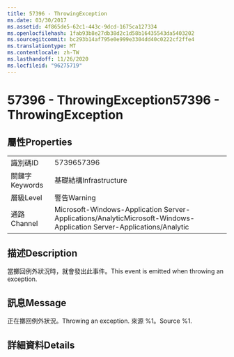 ```yaml
---
title: 57396 - ThrowingException
ms.date: 03/30/2017
ms.assetid: 4f865de5-62c1-443c-9dcd-1675ca127334
ms.openlocfilehash: 1fab93b8e27db38d2c1d58b16435543da5403202
ms.sourcegitcommit: bc293b14af795e0e999e3304dd40c0222cf2ffe4
ms.translationtype: MT
ms.contentlocale: zh-TW
ms.lasthandoff: 11/26/2020
ms.locfileid: "96275719"
---
```

# <a name="57396---throwingexception"></a><span data-ttu-id="8a1b5-102">57396 - ThrowingException</span><span class="sxs-lookup"><span data-stu-id="8a1b5-102">57396 - ThrowingException</span></span>

## <a name="properties"></a><span data-ttu-id="8a1b5-103">屬性</span><span class="sxs-lookup"><span data-stu-id="8a1b5-103">Properties</span></span>  
  
|||  
|-|-|  
|<span data-ttu-id="8a1b5-104">識別碼</span><span class="sxs-lookup"><span data-stu-id="8a1b5-104">ID</span></span>|<span data-ttu-id="8a1b5-105">57396</span><span class="sxs-lookup"><span data-stu-id="8a1b5-105">57396</span></span>|  
|<span data-ttu-id="8a1b5-106">關鍵字</span><span class="sxs-lookup"><span data-stu-id="8a1b5-106">Keywords</span></span>|<span data-ttu-id="8a1b5-107">基礎結構</span><span class="sxs-lookup"><span data-stu-id="8a1b5-107">Infrastructure</span></span>|  
|<span data-ttu-id="8a1b5-108">層級</span><span class="sxs-lookup"><span data-stu-id="8a1b5-108">Level</span></span>|<span data-ttu-id="8a1b5-109">警告</span><span class="sxs-lookup"><span data-stu-id="8a1b5-109">Warning</span></span>|  
|<span data-ttu-id="8a1b5-110">通路</span><span class="sxs-lookup"><span data-stu-id="8a1b5-110">Channel</span></span>|<span data-ttu-id="8a1b5-111">Microsoft-Windows-Application Server-Applications/Analytic</span><span class="sxs-lookup"><span data-stu-id="8a1b5-111">Microsoft-Windows-Application Server-Applications/Analytic</span></span>|  
  
## <a name="description"></a><span data-ttu-id="8a1b5-112">描述</span><span class="sxs-lookup"><span data-stu-id="8a1b5-112">Description</span></span>  

 <span data-ttu-id="8a1b5-113">當擲回例外狀況時，就會發出此事件。</span><span class="sxs-lookup"><span data-stu-id="8a1b5-113">This event is emitted when throwing an exception.</span></span>  
  
## <a name="message"></a><span data-ttu-id="8a1b5-114">訊息</span><span class="sxs-lookup"><span data-stu-id="8a1b5-114">Message</span></span>  

 <span data-ttu-id="8a1b5-115">正在擲回例外狀況。</span><span class="sxs-lookup"><span data-stu-id="8a1b5-115">Throwing an exception.</span></span> <span data-ttu-id="8a1b5-116">來源 %1。</span><span class="sxs-lookup"><span data-stu-id="8a1b5-116">Source %1.</span></span>  
  
## <a name="details"></a><span data-ttu-id="8a1b5-117">詳細資料</span><span class="sxs-lookup"><span data-stu-id="8a1b5-117">Details</span></span>
